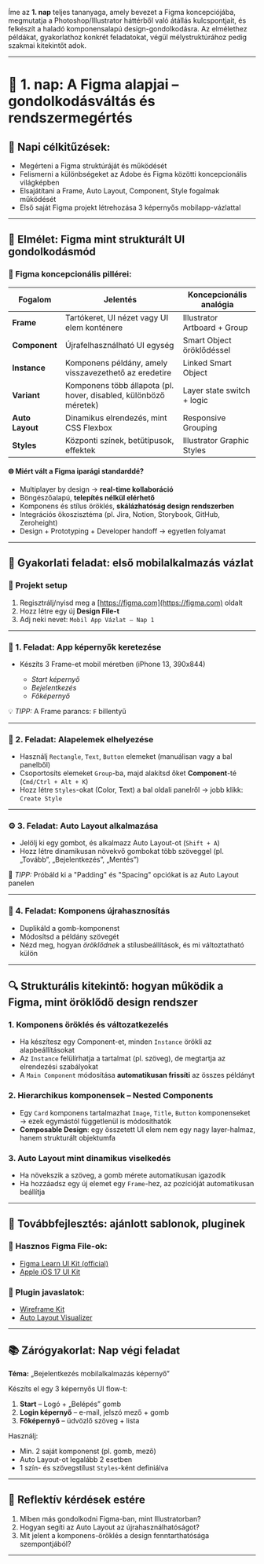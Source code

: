Íme az **1. nap** teljes tananyaga, amely bevezet a Figma koncepciójába, megmutatja a Photoshop/Illustrator háttérből való átállás kulcspontjait, és felkészít a haladó komponensalapú design-gondolkodásra. Az elmélethez példákat, gyakorlathoz konkrét feladatokat, végül mélystruktúrához pedig szakmai kitekintőt adok.

---

# 📘 **1. nap: A Figma alapjai – gondolkodásváltás és rendszermegértés**

## 🎯 Napi célkitűzések:

* Megérteni a Figma struktúráját és működését
* Felismerni a különbségeket az Adobe és Figma közötti koncepcionális világképben
* Elsajátítani a Frame, Auto Layout, Component, Style fogalmak működését
* Első saját Figma projekt létrehozása 3 képernyős mobilapp-vázlattal

---

## 🧠 **Elmélet: Figma mint strukturált UI gondolkodásmód**

### 🔑 Figma koncepcionális pillérei:

| Fogalom         | Jelentés                                                         | Koncepcionális analógia      |
| --------------- | ---------------------------------------------------------------- | ---------------------------- |
| **Frame**       | Tartókeret, UI nézet vagy UI elem konténere                      | Illustrator Artboard + Group |
| **Component**   | Újrafelhasználható UI egység                                     | Smart Object öröklődéssel    |
| **Instance**    | Komponens példány, amely visszavezethető az eredetire            | Linked Smart Object          |
| **Variant**     | Komponens több állapota (pl. hover, disabled, különböző méretek) | Layer state switch + logic   |
| **Auto Layout** | Dinamikus elrendezés, mint CSS Flexbox                           | Responsive Grouping          |
| **Styles**      | Központi színek, betűtípusok, effektek                           | Illustrator Graphic Styles   |

#### 🌐 Miért vált a Figma iparági standarddé?

* Multiplayer by design → **real-time kollaboráció**
* Böngészőalapú, **telepítés nélkül elérhető**
* Komponens és stílus öröklés, **skálázhatóság design rendszerben**
* Integrációs ökoszisztéma (pl. Jira, Notion, Storybook, GitHub, Zeroheight)
* Design + Prototyping + Developer handoff → egyetlen folyamat

---

## 🧪 **Gyakorlati feladat: első mobilalkalmazás vázlat**

### 📂 Projekt setup

1. Regisztrálj/nyisd meg a [https://figma.com](https://figma.com) oldalt
2. Hozz létre egy új **Design File-t**
3. Adj neki nevet: `Mobil App Vázlat – Nap 1`

---

### 🎨 1. Feladat: App képernyők keretezése

* Készíts 3 Frame-et mobil méretben (iPhone 13, 390x844)

  * *Start képernyő*
  * *Bejelentkezés*
  * *Főképernyő*

💡 *TIPP:* A Frame parancs: `F` billentyű

---

### 🧱 2. Feladat: Alapelemek elhelyezése

* Használj `Rectangle`, `Text`, `Button` elemeket (manuálisan vagy a bal panelből)
* Csoportosíts elemeket `Group`-ba, majd alakítsd őket **Component**-té (`Cmd/Ctrl + Alt + K`)
* Hozz létre `Styles`-okat (Color, Text) a bal oldali panelről → jobb klikk: `Create Style`

---

### ⚙️ 3. Feladat: Auto Layout alkalmazása

* Jelölj ki egy gombot, és alkalmazz Auto Layout-ot (`Shift + A`)
* Hozz létre dinamikusan növekvő gombokat több szöveggel (pl. „Tovább”, „Bejelentkezés”, „Mentés”)

🔁 *TIPP:* Próbáld ki a "Padding" és "Spacing" opciókat is az Auto Layout panelen

---

### 🔄 4. Feladat: Komponens újrahasznosítás

* Duplikáld a gomb-komponenst
* Módosítsd a példány szövegét
* Nézd meg, hogyan *öröklődnek* a stílusbeállítások, és mi változtatható külön

---

## 🔍 **Strukturális kitekintő: hogyan működik a Figma, mint öröklődő design rendszer**

### 1. **Komponens öröklés és változatkezelés**

* Ha készítesz egy Component-et, minden `Instance` örökli az alapbeállításokat
* Az `Instance` felülírhatja a tartalmat (pl. szöveg), de megtartja az elrendezési szabályokat
* A `Main Component` módosítása **automatikusan frissíti** az összes példányt

### 2. **Hierarchikus komponensek – Nested Components**

* Egy `Card` komponens tartalmazhat `Image`, `Title`, `Button` komponenseket → ezek egymástól függetlenül is módosíthatók
* **Composable Design**: egy összetett UI elem nem egy nagy layer-halmaz, hanem strukturált objektumfa

### 3. **Auto Layout mint dinamikus viselkedés**

* Ha növekszik a szöveg, a gomb mérete automatikusan igazodik
* Ha hozzáadsz egy új elemet egy `Frame`-hez, az pozícióját automatikusan beállítja

---

## 🧩 **Továbbfejlesztés: ajánlott sablonok, pluginek**

### 🎁 Hasznos Figma File-ok:

* [Figma Learn UI Kit (official)](https://www.figma.com/community/file/1035203688168086460/Figma-Learn-UI-Kit)
* [Apple iOS 17 UI Kit](https://www.figma.com/community/file/1347891532582509253)

### 🔌 Plugin javaslatok:

* [Wireframe Kit](https://www.figma.com/community/plugin/747985167520512094/Wireframe)
* [Auto Layout Visualizer](https://www.figma.com/community/plugin/823394012531778978/Auto-Layout-Visualizer)

---

## 📚 **Zárógyakorlat: Nap végi feladat**

**Téma:** „Bejelentkezés mobilalkalmazás képernyő”

Készíts el egy 3 képernyős UI flow-t:

1. **Start** – Logó + „Belépés” gomb
2. **Login képernyő** – e-mail, jelszó mező + gomb
3. **Főképernyő** – üdvözlő szöveg + lista

Használj:

* Min. 2 saját komponenst (pl. gomb, mező)
* Auto Layout-ot legalább 2 esetben
* 1 szín- és szövegstílust `Styles`-ként definiálva

---

## 🤔 **Reflektív kérdések estére**

1. Miben más gondolkodni Figma-ban, mint Illustratorban?
2. Hogyan segíti az Auto Layout az újrahasználhatóságot?
3. Mit jelent a komponens-öröklés a design fenntarthatósága szempontjából?

---
